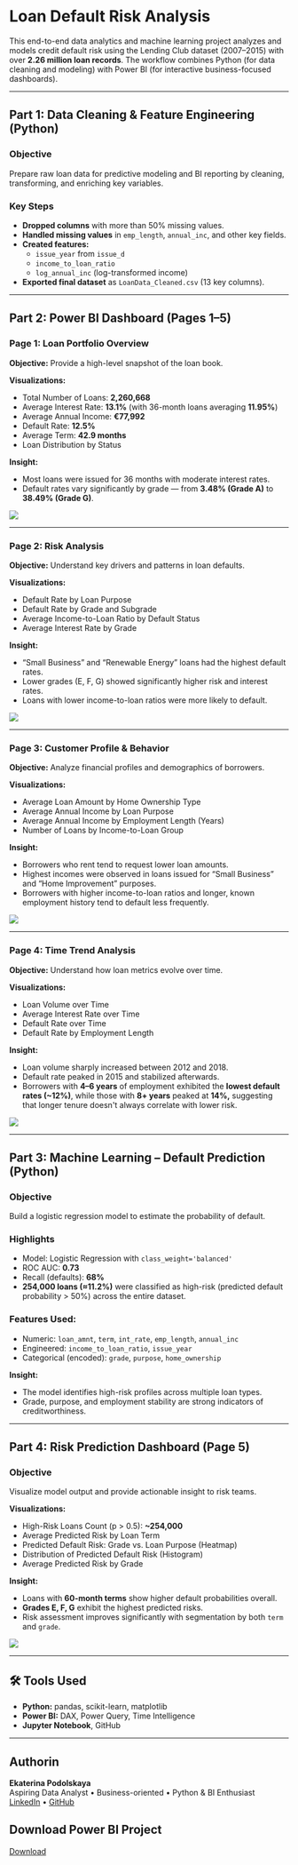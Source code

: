 # Loan Default Risk Analysis

This end-to-end data analytics and machine learning project analyzes and models credit default risk using the Lending Club dataset (2007–2015) with over **2.26 million loan records**. The workflow combines Python (for data cleaning and modeling) with Power BI (for interactive business-focused dashboards). 

---

## Part 1: Data Cleaning & Feature Engineering (Python)

### Objective
Prepare raw loan data for predictive modeling and BI reporting by cleaning, transforming, and enriching key variables.

### Key Steps
- **Dropped columns** with more than 50% missing values.
- **Handled missing values** in `emp_length`, `annual_inc`, and other key fields.
- **Created features:**
  - `issue_year` from `issue_d`
  - `income_to_loan_ratio`
  - `log_annual_inc` (log-transformed income)
- **Exported final dataset** as `LoanData_Cleaned.csv` (13 key columns).

---

## Part 2: Power BI Dashboard (Pages 1–5)

### Page 1: Loan Portfolio Overview
**Objective:** Provide a high-level snapshot of the loan book.

**Visualizations:**
- Total Number of Loans: **2,260,668**
- Average Interest Rate: **13.1%** (with 36-month loans averaging **11.95%**)
- Average Annual Income: **€77,992**
- Default Rate: **12.5%**
- Average Term: **42.9 months**
- Loan Distribution by Status

**Insight:**
- Most loans were issued for 36 months with moderate interest rates.
- Default rates vary significantly by grade — from **3.48% (Grade A)** to **38.49% (Grade G)**.

![](Page%201.png)

---

### Page 2: Risk Analysis
**Objective:** Understand key drivers and patterns in loan defaults.

**Visualizations:**
- Default Rate by Loan Purpose
- Default Rate by Grade and Subgrade
- Average Income-to-Loan Ratio by Default Status
- Average Interest Rate by Grade

**Insight:**
- “Small Business” and “Renewable Energy” loans had the highest default rates.
- Lower grades (E, F, G) showed significantly higher risk and interest rates.
- Loans with lower income-to-loan ratios were more likely to default.

![](Page%202.png)

---

### Page 3: Customer Profile & Behavior
**Objective:** Analyze financial profiles and demographics of borrowers.

**Visualizations:**
- Average Loan Amount by Home Ownership Type
- Average Annual Income by Loan Purpose
- Average Annual Income by Employment Length (Years)
- Number of Loans by Income-to-Loan Group

**Insight:**
- Borrowers who rent tend to request lower loan amounts.
- Highest incomes were observed in loans issued for “Small Business” and “Home Improvement” purposes.
- Borrowers with higher income-to-loan ratios and longer, known employment history tend to default less frequently.

![](Page%203.png)

---

### Page 4: Time Trend Analysis
**Objective:** Understand how loan metrics evolve over time.

**Visualizations:**
- Loan Volume over Time
- Average Interest Rate over Time
- Default Rate over Time
- Default Rate by Employment Length

**Insight:**
- Loan volume sharply increased between 2012 and 2018.
- Default rate peaked in 2015 and stabilized afterwards.
- Borrowers with **4–6 years** of employment exhibited the **lowest default rates (~12%)**, while those with **8+ years** peaked at **14%,** suggesting that longer tenure doesn't always correlate with lower risk.

![](Page%204.png)

---

## Part 3: Machine Learning – Default Prediction (Python)

### Objective
Build a logistic regression model to estimate the probability of default.

### Highlights
- Model: Logistic Regression with `class_weight='balanced'`
- ROC AUC: **0.73**
- Recall (defaults): **68%**
- **254,000 loans (≈11.2%)** were classified as high-risk (predicted default probability > 50%) across the entire dataset.

### Features Used:
- Numeric: `loan_amnt`, `term`, `int_rate`, `emp_length`, `annual_inc`
- Engineered: `income_to_loan_ratio`, `issue_year`
- Categorical (encoded): `grade`, `purpose`, `home_ownership`

**Insight:**
- The model identifies high-risk profiles across multiple loan types.
- Grade, purpose, and employment stability are strong indicators of creditworthiness.

---

## Part 4: Risk Prediction Dashboard (Page 5)

### Objective
Visualize model output and provide actionable insight to risk teams.

**Visualizations:**
- High-Risk Loans Count (p > 0.5): **~254,000**
- Average Predicted Risk by Loan Term
- Predicted Default Risk: Grade vs. Loan Purpose (Heatmap)
- Distribution of Predicted Default Risk (Histogram)
- Average Predicted Risk by Grade

**Insight:**
- Loans with **60-month terms** show higher default probabilities overall.
- **Grades E, F, G** exhibit the highest predicted risks.
- Risk assessment improves significantly with segmentation by both `term` and `grade`.

![](Page%202.png)

---

## 🛠 Tools Used
- **Python:** pandas, scikit-learn, matplotlib
- **Power BI:** DAX, Power Query, Time Intelligence
- **Jupyter Notebook**, GitHub

---

## Authorin
**Ekaterina Podolskaya**  
Aspiring Data Analyst • Business-oriented • Python & BI Enthusiast  
[LinkedIn](https://www.linkedin.com/in/ekaterina-podolskaya) • [GitHub](https://github.com/Ekaterina-Podolskaya)

## Download Power BI Project
[Download](https://drive.google.com/file/d/1C5fht_mZ8U_XBfHt117EAu5pOyqR9vYm/view?usp=sharing)
